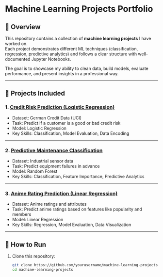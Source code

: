 # Machine Learning Projects Portfolio

## 📌 Overview
This repository contains a collection of **machine learning projects** I have worked on.  
Each project demonstrates different ML techniques (classification, regression, predictive analytics) and follows a clear structure with well-documented Jupyter Notebooks.  

The goal is to showcase my ability to clean data, build models, evaluate performance, and present insights in a professional way.

---

## 📂 Projects Included

### 1. [Credit Risk Prediction (Logistic Regression)](./credit-risk-logistic-regression)
- Dataset: German Credit Data (UCI)
- Task: Predict if a customer is a good or bad credit risk
- Model: Logistic Regression
- Key Skills: Classification, Model Evaluation, Data Encoding

---

### 2. [Predictive Maintenance Classification](./predictive-maintenance-classification)
- Dataset: Industrial sensor data
- Task: Predict equipment failures in advance
- Model: Random Forest
- Key Skills: Classification, Feature Importance, Predictive Analytics

---

### 3. [Anime Rating Prediction (Linear Regression)](./anime-rating-prediction)
- Dataset: Anime ratings and attributes
- Task: Predict anime ratings based on features like popularity and members
- Model: Linear Regression
- Key Skills: Regression, Model Evaluation, Data Visualization

---

## 🚀 How to Run
1. Clone this repository:
   ```bash
   git clone https://github.com/yourusername/machine-learning-projects.git
   cd machine-learning-projects

